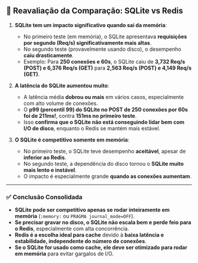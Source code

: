 ## 📌 **Reavaliação da Comparação: SQLite vs Redis**
1. **SQLite tem um impacto significativo quando sai da memória**:
   - No primeiro teste (em memória), o SQLite apresentava **requisições por segundo (Req/s) significativamente mais altas**.
   - No segundo teste (provavelmente usando disco), o desempenho **caiu drasticamente**.
   - Exemplo: Para **250 conexões e 60s**, o SQLite caiu de **3,732 Req/s (POST) e 6,376 Req/s (GET)** para **2,563 Req/s (POST) e 4,149 Req/s (GET)**.

2. **A latência do SQLite aumentou muito**:
   - A latência média **dobrou ou mais** em vários casos, especialmente com alto volume de conexões.
   - O **p99 (percentil 99) do SQLite no POST de 250 conexões por 60s foi de 211ms!**, contra **151ms no primeiro teste**.
   - Isso **confirma que o SQLite não está conseguindo lidar bem com I/O de disco**, enquanto o Redis se mantém mais estável.

3. **O SQLite é competitivo somente em memória**:
   - No primeiro teste, o SQLite teve desempenho **aceitável**, apesar de **inferior ao Redis**.
   - No segundo teste, a dependência do disco tornou o **SQLite muito mais lento e instável**.
   - O impacto é especialmente grande **quando as conexões aumentam**.

---

### ✅ **Conclusão Consolidada**
- **SQLite pode ser competitivo apenas se rodar inteiramente em memória** (`:memory:` ou `PRAGMA journal_mode=OFF`).
- **Se precisar gravar no disco, o SQLite não escala bem e perde feio para o Redis**, especialmente com alta concorrência.
- **Redis é a escolha ideal para cache** devido à **baixa latência e estabilidade, independente do número de conexões**.
- **Se o SQLite for usado como cache, ele deve ser otimizado para rodar em memória** para evitar gargalos de I/O.